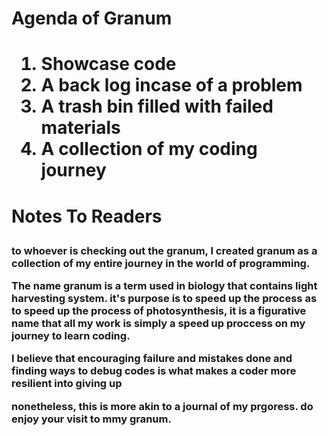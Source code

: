 <h1> Agenda of Granum <h1>

1. Showcase code
2. A back log incase of a problem
3. A trash bin filled with failed materials
4. A collection of my coding journey

<h1> Notes To Readers 

<p><h3> to whoever is checking out the granum, I created granum as a collection of my entire journey in the world of programming. </p>

<p> The name granum is a term used in biology that contains light harvesting system. it's purpose is to speed up the process as to speed up the process of photosynthesis, it is a figurative name that all my work is simply a speed up proccess on my journey to learn coding.</p>

<p>I believe that encouraging failure and mistakes done and finding ways to debug codes is what makes a coder more resilient into giving up</p>

<p> nonetheless, this is more akin to a journal of my prgoress. do enjoy your visit to mmy granum. </p>